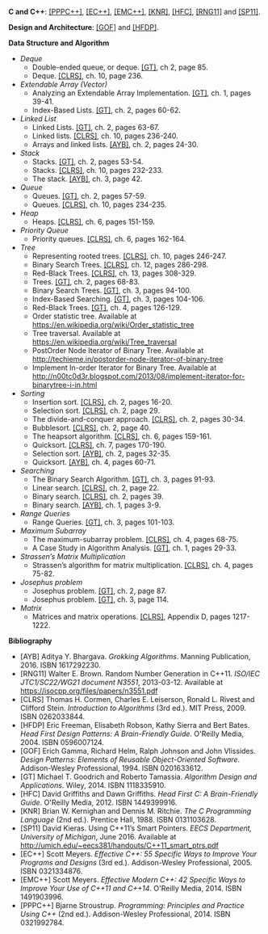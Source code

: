 **C and C++**: [[PPPC++]](#PPPC++), [[EC++]](#EC++), [[EMC++]](#EMC++), [[KNR]](#KNR), [[HFC]](#HFC), [[RNG11]](#RNG11) and [[SP11]](#SP11).

**Design and Architecture**: [[GOF]](#GOF) and [[HFDP]](#HFDP).

**Data Structure and Algorithm**

- *Deque*
	- Double-ended queue, or deque. [[GT]](#GT), ch 2, page 85.
	- Deque. [[CLRS]](#CLRS), ch. 10, page 236.
- *Extendable Array (Vector)*
	- Analyzing an Extendable Array Implementation. [[GT]](#GT), ch. 1, pages 39-41.
	- Index-Based Lists. [[GT]](#GT), ch. 2, pages 60-62.
- *Linked List*
	- Linked Lists. [[GT]](#GT), ch. 2, pages 63-67.
	- Linked lists. [[CLRS]](#CLRS), ch. 10, pages 236-240.
	- Arrays and linked lists. [[AYB]](#AYB), ch. 2, pages 24-30.
- *Stack*
	- Stacks. [[GT]](#GT), ch. 2, pages 53-54.
	- Stacks. [[CLRS]](#CLRS), ch. 10, pages 232-233.
	- The stack. [[AYB]](#AYB), ch. 3, page 42.
- *Queue*
	- Queues. [[GT]](#GT), ch. 2, pages 57-59.
	- Queues. [[CLRS]](#CLRS), ch. 10, pages 234-235.
- *Heap*
	- Heaps. [[CLRS]](#CLRS), ch. 6, pages 151-159.
- *Priority Queue*
	- Priority queues. [[CLRS]](#CLRS), ch. 6, pages 162-164.
- *Tree*
	- Representing rooted trees. [[CLRS]](#CLRS), ch. 10, pages 246-247.
	- Binary Search Trees. [[CLRS]](#CLRS), ch. 12, pages 286-298.
	- Red-Black Trees. [[CLRS]](#CLRS), ch. 13, pages 308-329.
	- Trees. [[GT]](#GT), ch. 2, pages 68-83.
	- Binary Search Trees. [[GT]](#GT), ch. 3, pages 94-100.
	- Index-Based Searching. [[GT]](#GT), ch. 3, pages 104-106.
	- Red-Black Trees. [[GT]](#GT), ch. 4, pages 126-129.
	- Order statistic tree. Available at https://en.wikipedia.org/wiki/Order_statistic_tree
	- Tree traversal. Available at https://en.wikipedia.org/wiki/Tree_traversal
	- PostOrder Node Iterator of Binary Tree. Available at http://techieme.in/postorder-node-iterator-of-binary-tree
	- Implement In-order Iterator for Binary Tree. Available at http://n00tc0d3r.blogspot.com/2013/08/implement-iterator-for-binarytree-i-in.html
- *Sorting*
	- Insertion sort. [[CLRS]](#CLRS), ch. 2, pages 16-20.
	- Selection sort. [[CLRS]](#CLRS), ch. 2, page 29.
	- The divide-and-conquer approach. [[CLRS]](#CLRS), ch. 2, pages 30-34.
	- Bubblesort. [[CLRS]](#CLRS), ch. 2, page 40.
	- The heapsort algorithm. [[CLRS]](#CLRS), ch. 6, pages 159-161.
	- Quicksort. [[CLRS]](#CLRS), ch. 7, pages 170-190.
	- Selection sort. [[AYB]](#AYB), ch. 2, pages 32-35.
	- Quicksort. [[AYB]](#AYB), ch. 4, pages 60-71.
- *Searching*
	- The Binary Search Algorithm. [[GT]](#GT), ch. 3, pages 91-93.
	- Linear search. [[CLRS]](#CLRS), ch. 2, page 22.
	- Binary search. [[CLRS]](#CLRS), ch. 2, pages 39.
	- Binary search. [[AYB]](#AYB), ch. 1, pages 3-9.
- *Range Queries*
	- Range Queries. [[GT]](#GT), ch. 3, pages 101-103.
- *Maximum Subarray*
	- The maximum-subarray problem. [[CLRS]](#CLRS), ch. 4, pages 68-75.
	- A Case Study in Algorithm Analysis. [[GT]](#GT), ch. 1, pages 29-33.
- *Strassen’s Matrix Multiplication*
	- Strassen’s algorithm for matrix multiplication. [[CLRS]](#CLRS), ch. 4, pages 75-82.
- *Josephus problem*
	- Josephus problem. [[GT]](#GT), ch. 2, page 87.
	- Josephus problem. [[GT]](#GT), ch. 3, page 114.
- *Matrix*
	- Matrices and matrix operations. [[CLRS]](#CLRS), Appendix D, pages 1217-1222.

**Bibliography**

- <a name="AYB"></a>[AYB] Aditya Y. Bhargava. *Grokking Algorithms*. Manning Publication, 2016. ISBN 1617292230.
- <a name="RNG11"></a>[RNG11] Walter E. Brown. Random Number Generation in C++11. *ISO/IEC JTC1/SC22/WG21 document N3551*, 2013-03-12. Available at https://isocpp.org/files/papers/n3551.pdf
- <a name="CLRS"></a>[CLRS] Thomas H. Cormen, Charles E. Leiserson, Ronald L. Rivest and Clifford Stein. *Introduction to Algorithms* (3rd ed.). MIT Press, 2009. ISBN 0262033844.
- <a name="HFDP"></a>[HFDP] Eric Freeman, Elisabeth Robson, Kathy Sierra and Bert Bates. *Head First Design Patterns: A Brain-Friendly Guide*. O'Reilly Media, 2004. ISBN 0596007124.
- <a name="GOF"></a>[GOF] Erich Gamma, Richard Helm, Ralph Johnson and John Vlissides. *Design Patterns: Elements of Reusable Object-Oriented Software*. Addison-Wesley Professional, 1994. ISBN 0201633612.
- <a name="GT"></a>[GT] Michael T. Goodrich and Roberto Tamassia. *Algorithm Design and Applications*. Wiley, 2014. ISBN 1118335910.
- <a name="HFC"></a>[HFC] David Griffiths and Dawn Griffiths. *Head First C: A Brain-Friendly Guide*. O'Reilly Media, 2012. ISBN 1449399916.
- <a name="KNR"></a>[KNR] Brian W. Kernighan and Dennis M. Ritchie. *The C Programming Language* (2nd ed.). Prentice Hall, 1988. ISBN 0131103628.
- <a name="SP11"></a>[SP11] David Kieras. Using C++11’s Smart Pointers. *EECS Department, University of Michigan*, June 2016. Available at http://umich.edu/~eecs381/handouts/C++11_smart_ptrs.pdf
- <a name="EC++"></a>[EC++] Scott Meyers. *Effective C++: 55 Specific Ways to Improve Your Programs and Designs* (3rd ed.). Addison-Wesley Professional, 2005. ISBN 0321334876.
- <a name="EMC++"></a>[EMC++] Scott Meyers. *Effective Modern C++: 42 Specific Ways to Improve Your Use of C++11 and C++14*. O'Reilly Media, 2014. ISBN 1491903996.
- <a name="PPPC++"></a>[PPPC++] Bjarne Stroustrup. *Programming: Principles and Practice Using C++* (2nd ed.). Addison-Wesley Professional, 2014. ISBN 0321992784.
